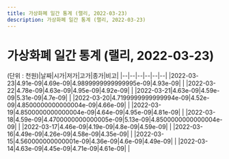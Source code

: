 ```yaml
---
title: 가상화폐 일간 통계 (랠리, 2022-03-23)
description: 가상화폐 일간 통계 (랠리, 2022-03-23)
---
```


가상화폐 일간 통계 (랠리, 2022-03-23)
===

(단위 : 천원)|날짜|시가|저가|고가|종가|비고|
|--|--|--|--|--|--|
|2022-03-23|4.91e-09|4.69e-09|4.9899999999999995e-09|4.93e-09|    |
|2022-03-22|4.78e-09|4.63e-09|4.95e-09|4.92e-09|    |
|2022-03-21|4.63e-09|4.59e-09|5.31e-09|4.7e-09|    |
|2022-03-20|4.7199999999999994e-09|4.52e-09|4.8500000000000004e-09|4.66e-09|    |
|2022-03-19|4.8500000000000004e-09|4.64e-09|4.95e-09|4.81e-09|    |
|2022-03-18|4.59e-09|4.4700000000000005e-09|5.13e-09|4.8500000000000004e-09|    |
|2022-03-17|4.46e-09|4.19e-09|4.8e-09|4.59e-09|    |
|2022-03-16|4.49e-09|4.26e-09|4.58e-09|4.35e-09|    |
|2022-03-15|4.560000000000001e-09|4.36e-09|4.6e-09|4.49e-09|    |
|2022-03-14|4.63e-09|4.45e-09|4.71e-09|4.61e-09|    |
